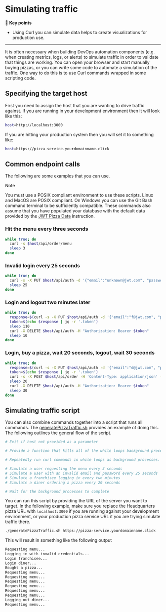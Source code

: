 # Simulating traffic

🔑 **Key points**

- Using Curl you can simulate data helps to create visualizations for production use.

---

It is often necessary when building DevOps automation components (e.g. when creating metrics, logs, or alerts) to simulate traffic in order to validate that things are working. You can open your browser and start manually buying pizzas, or you can write some code to automate a simulation of the traffic. One way to do this is to use Curl commands wrapped in some scripting code.

## Specifying the target host

First you need to assign the host that you are wanting to drive traffic against. If you are running in your development environment then it will look like this:

```sh
host=http://localhost:3000
```

If you are hitting your production system then you will set it to something like:

```sh
host=https://pizza-service.yourdomainname.click
```

## Common endpoint calls

The following are some examples that you can use.

> [!NOTE]
>
> You must use a POSIX compliant environment to use these scripts. Linux and MacOS are POSIX compliant. On Windows you can use the Git Bash command terminal to be sufficiently compatible. These commands also assume that you have populated your database with the default data provided by the [JWT Pizza Data](../jwtPizzaData/jwtPizzaData.md) instruction.

### Hit the menu every three seconds

```sh
while true; do
  curl -s $host/api/order/menu
  sleep 3
done
```

### Invalid login every 25 seconds

```sh
while true; do
  curl -s -X PUT $host/api/auth -d '{"email":"unknown@jwt.com", "password":"bad"}' -H 'Content-Type: application/json'
  sleep 25
done
```

### Login and logout two minutes later

```sh
while true; do
  response=$(curl -s -X PUT $host/api/auth -d '{"email":"f@jwt.com", "password":"franchisee"}' -H 'Content-Type: application/json')
  token=$(echo $response | jq -r '.token')
  sleep 110
  curl -X DELETE $host/api/auth -H "Authorization: Bearer $token"
  sleep 10
done
```

### Login, buy a pizza, wait 20 seconds, logout, wait 30 seconds

```sh
while true; do
  response=$(curl -s -X PUT $host/api/auth -d '{"email":"d@jwt.com", "password":"diner"}' -H 'Content-Type: application/json')
  token=$(echo $response | jq -r '.token')
  curl -s -X POST $host/api/order -H 'Content-Type: application/json' -d '{"franchiseId": 1, "storeId":1, "items":[{ "menuId": 1, "description": "Veggie", "price": 0.05 }]}'  -H "Authorization: Bearer $token"
  sleep 20
  curl -X DELETE $host/api/auth -H "Authorization: Bearer $token"
  sleep 30
done
```

## Simulating traffic script

You can also combine commands together into a script that runs all commands. The [generatePizzaTraffic.sh](simulatingTrafficExample/generatePizzaTraffic.sh) provides an example of doing this. The following outlines the general flow of the script.

```sh
# Exit if host not provided as a parameter

# Provide a function that kills all of the while loops background processes on CTRL-C

# Repeatedly run curl commands in while loops as background processes.

# Simulate a user requesting the menu every 3 seconds
# Simulate a user with an invalid email and password every 25 seconds
# Simulate a franchisee logging in every two minutes
# Simulate a diner ordering a pizza every 20 seconds

# Wait for the background processes to complete
```

You can run this script by providing the URL of the server you want to target. In the following example, make sure you replace the Headquarters pizza URL with `localhost:3000` if you are running against your development environment, or your production pizza service URL it you are trying simulate traffic there.

```sh
./generatePizzaTraffic.sh https://pizza-service.yourdomainname.click
```

This will result in something like the following output

```sh
Requesting menu...
Logging in with invalid credentials...
Login franchisee...
Login diner...
Bought a pizza...
Requesting menu...
Requesting menu...
Requesting menu...
Requesting menu...
Requesting menu...
Requesting menu...
Logging out diner...
Requesting menu...
```
